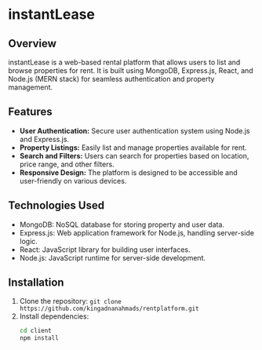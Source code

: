 # instantLease

## Overview
instantLease is a web-based rental platform that allows users to list and browse properties for rent. It is built using MongoDB, Express.js, React, and Node.js (MERN stack) for seamless authentication and property management.

## Features
- **User Authentication:** Secure user authentication system using Node.js and Express.js.
- **Property Listings:** Easily list and manage properties available for rent.
- **Search and Filters:** Users can search for properties based on location, price range, and other filters.
- **Responsive Design:** The platform is designed to be accessible and user-friendly on various devices.

## Technologies Used
- MongoDB: NoSQL database for storing property and user data.
- Express.js: Web application framework for Node.js, handling server-side logic.
- React: JavaScript library for building user interfaces.
- Node.js: JavaScript runtime for server-side development.

## Installation
1. Clone the repository: `git clone https://github.com/kingadnanahmads/rentplatform.git`
2. Install dependencies:
   ```bash
   cd client
   npm install
